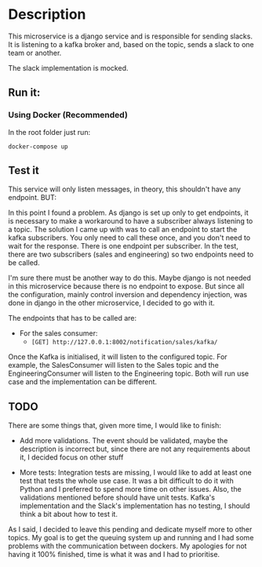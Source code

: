 # Description
This microservice is a django service and is responsible for sending slacks. It is listening to a kafka broker and, based on the topic, sends a slack to one team or another.

The slack implementation is mocked.

## Run it:

### Using Docker (Recommended)

In the root folder just run:

`docker-compose up`

## Test it

This service will only listen messages, in theory, this shouldn't have any endpoint. BUT:

In this point I found a problem. As django is set up only to get endpoints, it is necessary to make a workaround to have a subscriber always listening to a topic. The solution I came up with was to call an endpoint to start the kafka subscribers. You only need to call these once, and you don't need to wait for the response. There is one endpoint per subscriber. In the test, there are two subscribers (sales and engineering) so two endpoints need to be called.

I'm sure there must be another way to do this. Maybe django is not needed in this microservice because there is no endpoint to expose. But since all the configuration, mainly control inversion and dependency injection, was done in django in the other microservice, I decided to go with it.

The endpoints that has to be called are:

* For the sales consumer:
  * `[GET] http://127.0.0.1:8002/notification/sales/kafka/`

Once the Kafka is initialised, it will listen to the configured topic. For example, the SalesConsumer will listen to the Sales topic and the EngineeringConsumer will listen to the Engineering topic. Both will run
use case and the implementation can be different.

## TODO

There are some things that, given more time, I would like to finish:

* Add more validations. The event should be validated, maybe the description is incorrect but, since there are not any requirements about it, I decided focus on other stuff

* More tests: Integration tests are missing, I would like to add at least one test that tests the whole use case. It was a bit difficult to do it with Python and I preferred to spend more time on other issues. Also, the validations mentioned before should have unit tests. Kafka's implementation and the Slack's implementation has no testing, I should think a bit about how to test it.

As I said, I decided to leave this pending and dedicate myself more to other topics. My goal is to get the queuing system up and running and I had some problems with the communication between dockers. My apologies for not having it 100% finished, time is what it was and I had to prioritise.
